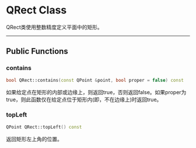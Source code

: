 # QRect Class

QRect类使用整数精度定义平面中的矩形。

---

## Public Functions

### contains

```c++
bool QRect::contains(const QPoint &point, bool proper = false) const
```

如果给定点在矩形的内部或边缘上，则返回true，否则返回false。如果proper为true，则此函数仅在给定点位于矩形内(即，不在边缘上)时返回true。

### topLeft

```c++
QPoint QRect::topLeft() const
```

返回矩形左上角的位置。